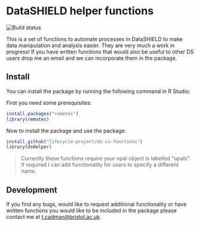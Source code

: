 # DataSHIELD helper functions

![Build status](https://travis-ci.org/lifecycle-project/ds-cs-functions.svg?branch=master)

This is a set of functions to automate processes in DataSHIELD to make data
manipulation and analysis easier. They are very much a work in progress! If you 
have written functions that would also be useful to other DS users drop me an 
email and we can incorporate them in the package. 

## Install
You can install the package by running the following command in R Studio:

First you need some prerequisites:

```R
install.packages("remotes")
library(remotes)
```

Now to install the package and use the package:

```R
install_github("lifecycle-project/ds-cs-functions")
library(dsHelper)
```

> Currently these functions require your opal object is labelled "opals". If 
required I can add functionality for users to specify a different name.

## Development
If you find any bugs, would like to request additional functionality or have
written functions you would like to be included in the package please contact me 
at t.cadman@bristol.ac.uk. 

